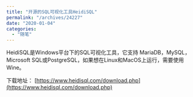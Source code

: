 ```yaml
---
title: "开源的SQL可视化工具HeidiSQL"
permalink: "/archives/24227"
date: "2020-01-04"
categories: 
  - "随笔"
---
```


HeidiSQL是Windows平台下的SQL可视化工具，它支持 MariaDB，MySQL，Microsoft SQL或PostgreSQL，如果想在Linux和MacOS上运行，需要使用Wine。

下载地址： [https://www.heidisql.com/download.php](https://www.heidisql.com/download.php)
